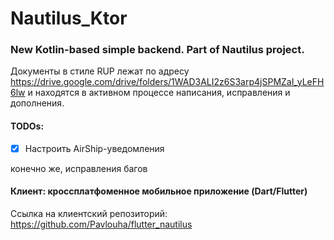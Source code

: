 # Nautilus_Ktor
### New Kotlin-based simple backend. Part of Nautilus project.

Документы в стиле RUP лежат по адресу https://drive.google.com/drive/folders/1WAD3ALI2z6S3arp4jSPMZaI_yLeFH6lw и находятся в активном процессе написания, исправления и дополнения.

#### TODOs:

- [x] Настроить AirShip-уведомления

конечно же, исправления багов

#### Клиент: кроссплатфоменное мобильное приложение (Dart/Flutter)

Ссылка на клиентский репозиторий: https://github.com/Pavlouha/flutter_nautilus

